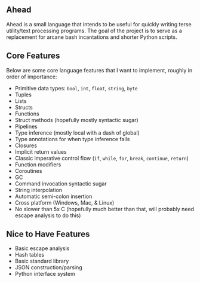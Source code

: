 Ahead
---
Ahead is a small language that intends to be useful for quickly writing terse utility/text processing programs. The goal of the project is to serve as a replacement for arcane bash incantations and shorter Python scripts.

Core Features
---
Below are some core language features that I want to implement, roughly in order of importance:

- Primitive data types: `bool`, `int`, `float`, `string`, `byte`
- Tuples
- Lists
- Structs
- Functions
- Struct methods (hopefully mostly syntactic sugar)
- Pipelines
- Type inference (mostly local with a dash of global)
- Type annotations for when type inference fails
- Closures
- Implicit return values
- Classic imperative control flow (`if`, `while`, `for`, `break`, `continue`, `return`)
- Function modifiers
- Coroutines
- GC
- Command invocation syntactic sugar
- String interpolation
- Automatic semi-colon insertion
- Cross platform (Windows, Mac, & Linux)
- No slower than 5x C (hopefully much better than that, will probably need escape analysis to do this)

Nice to Have Features
---
- Basic escape analysis
- Hash tables
- Basic standard library
- JSON construction/parsing
- Python interface system